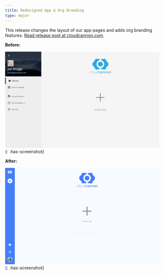 ```yaml
---
title: Redesigned App & Org Branding
type: major
---
```



This release changes the layout of our app pages and adds org branding features. [Read release post at cloudcannon.com](https://cloudcannon.com/features/2017/11/22/app-redesign/).

**Before:**

![Old sites list](/images/change-log/old-sites-list-empty.png)
{: .has-screenshot}

**After:**

![New sites list](/images/change-log/new-sites-list-empty.png)
{: .has-screenshot}